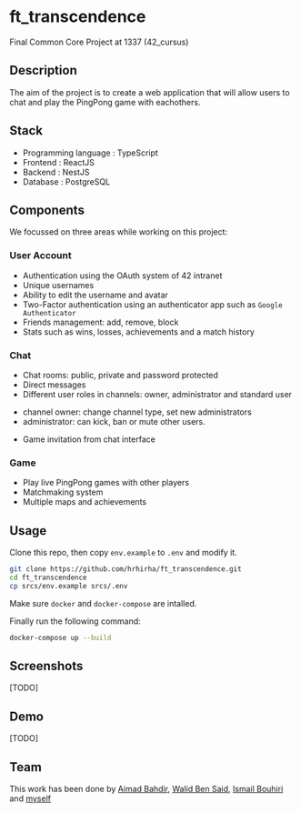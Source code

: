 # ft_transcendence
Final Common Core Project at 1337 (42_cursus)

## Description

The aim of the project is to create a web application that will allow users to chat and play the PingPong game with eachothers.

## Stack

* Programming language : TypeScript
* Frontend : ReactJS
* Backend : NestJS
* Database : PostgreSQL

## Components

We focussed on three areas while working on this project:

### User Account

* Authentication using the OAuth system of 42 intranet
* Unique usernames
* Ability to edit the username and avatar
* Two-Factor authentication using an authenticator app such as `Google Authenticator`
* Friends management: add, remove, block
* Stats such as wins, losses, achievements and a match history

### Chat

* Chat rooms: public, private and password protected
* Direct messages
* Different user roles in channels: owner, administrator and standard user
 - channel owner: change channel type, set new administrators
 - administrator: can kick, ban or mute other users.
* Game invitation from chat interface

### Game

* Play live PingPong games with other players
* Matchmaking system
* Multiple maps and achievements

## Usage

Clone this repo, then copy `env.example` to `.env` and modify it.

```sh
git clone https://github.com/hrhirha/ft_transcendence.git
cd ft_transcendence
cp srcs/env.example srcs/.env
```

Make sure `docker` and `docker-compose` are intalled.

Finally run the following command:

```sh
docker-compose up --build
```

## Screenshots
[TODO]

## Demo
[TODO]

## Team

This work has been done by [Aimad Bahdir](https://github.com/AimadBahdir), [Walid Ben Said](https://github.com/wben-sai), [Ismail Bouhiri](https://github.com/ismailbouhiri) and [myself](https://github.com/hrhirha)
